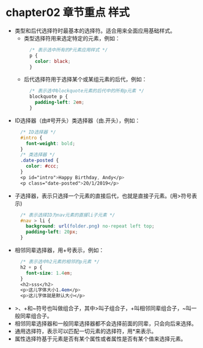 # chapter02 章节重点 样式
  * 类型和后代选择符时最基本的选择符。适合用来全面应用基础样式。
    * 类型选择符用来选定特定的元素，例如：
      ```css
        /* 表示选中所有的P元素应用样式 */
        p {
          color: black;
        }
      ```
    * 后代选择符用于选择某个或某组元素的后代，例如：
      ```css
        /* 表示选中blockquote元素的后代中的所有p元素 */
        blockquote p {
          padding-left: 2em;
        }
      ```
  * ID选择器（由#号开头）类选择器（由.开头），例如：
    ```css
      /* ID选择器 */
      #intro {
        font-weight: bold;
      }
      /* 类选择器 */
      .date-posted {
        color: #ccc;
      }
      <p id="intro">Happy Birthday, Andy</p>
      <p class="date-posted">20/1/2019</p>
    ```
  * 子选择器，表示只选择一个元素的直接后代，也就是直接子元素。(用>符号表示)
    ```css
      /* 表示选择ID为nav元素的直接li子元素 */
      #nav > li {
        background: url(folder.png) no-repeat left top;
        padding-left: 20px;
      }
    ```
  * 相邻同辈选择器，用+号表示，例如：
    ```css
      /* 表示选中h2元素的相邻的p元素 */
      h2 + p {
        font-size: 1.4em;
      }
      <h2>sss</h2>
      <p>这儿字体大小1.4em</p>
      <p>这儿字体就是默认大小</p>
    ```
  * \>、+和~符号也叫做组合子，其中>叫子组合子，+叫相邻同辈组合子，~叫一般同辈组合子。
  * 相邻同辈选择器和一般同辈选择器都不会选择前面的同辈，只会向后来选择。
  * 通用选择符，表示可以匹配一切元素的选择符，用*来表示。 
  * 属性选择符基于元素是否有某个属性或者属性是否有某个值来选择元素。